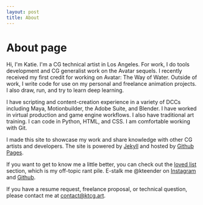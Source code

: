 ```yaml
---
layout: post
title: About
---
```

# About page

Hi, I'm Katie. I'm a CG technical artist in Los Angeles. For work, I do tools development and CG generalist work on the Avatar sequels. I recently received my first credit for working on Avatar: The Way of Water. Outside of work, I write code for use on my personal and freelance animation projects. I also draw, run, and try to learn deep learning.

I have scripting and content-creation experience in a variety of DCCs including Maya, Motionbuilder, the Adobe Suite, and Blender. I have worked in virtual production and game engine workflows. I also have traditional art training. I can code in Python, HTML, and CSS. I am comfortable working with Git. 

I made this site to showcase my work and share knowledge with other CG artists and developers. The site is powered by <a href="http://jekyllrb.com/">Jekyll</a> and hosted by <a href="http://pages.github.com/">Github Pages</a>.

If you want to get to know me a little better, you can check out the <a href="/loved-list.html">loved list</a> section, which is my off-topic rant pile. E-stalk me @kteender on <a href="https://www.instagram.com/kteender/">Instagram</a> and <a href="https://github.com/kteender">Github</a>.

If you have a resume request, freelance proposal, or technical question, please contact me at contact@ktcg.art.